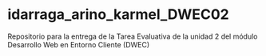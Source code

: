 # idarraga_arino_karmel_DWEC02
Repositorio para la entrega de la Tarea Evaluativa de la unidad 2 del módulo Desarrollo Web en Entorno Cliente (DWEC)
